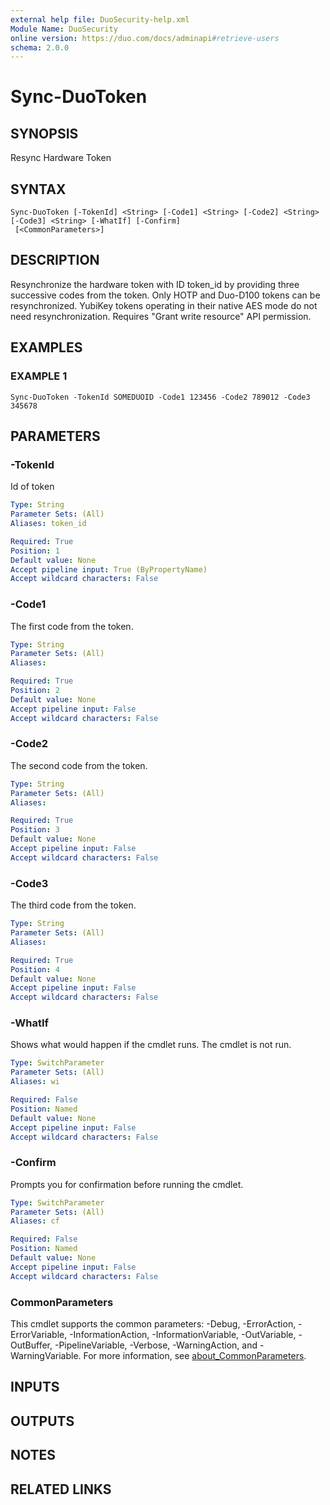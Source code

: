 ```yaml
---
external help file: DuoSecurity-help.xml
Module Name: DuoSecurity
online version: https://duo.com/docs/adminapi#retrieve-users
schema: 2.0.0
---
```


# Sync-DuoToken

## SYNOPSIS
Resync Hardware Token

## SYNTAX

```
Sync-DuoToken [-TokenId] <String> [-Code1] <String> [-Code2] <String> [-Code3] <String> [-WhatIf] [-Confirm]
 [<CommonParameters>]
```

## DESCRIPTION
Resynchronize the hardware token with ID token_id by providing three successive codes from the token.
Only HOTP and Duo-D100 tokens can be resynchronized.
YubiKey tokens operating in their native AES mode do not need resynchronization.
Requires "Grant write resource" API permission.

## EXAMPLES

### EXAMPLE 1
```
Sync-DuoToken -TokenId SOMEDUOID -Code1 123456 -Code2 789012 -Code3 345678
```

## PARAMETERS

### -TokenId
Id of token

```yaml
Type: String
Parameter Sets: (All)
Aliases: token_id

Required: True
Position: 1
Default value: None
Accept pipeline input: True (ByPropertyName)
Accept wildcard characters: False
```

### -Code1
The first code from the token.

```yaml
Type: String
Parameter Sets: (All)
Aliases:

Required: True
Position: 2
Default value: None
Accept pipeline input: False
Accept wildcard characters: False
```

### -Code2
The second code from the token.

```yaml
Type: String
Parameter Sets: (All)
Aliases:

Required: True
Position: 3
Default value: None
Accept pipeline input: False
Accept wildcard characters: False
```

### -Code3
The third code from the token.

```yaml
Type: String
Parameter Sets: (All)
Aliases:

Required: True
Position: 4
Default value: None
Accept pipeline input: False
Accept wildcard characters: False
```

### -WhatIf
Shows what would happen if the cmdlet runs.
The cmdlet is not run.

```yaml
Type: SwitchParameter
Parameter Sets: (All)
Aliases: wi

Required: False
Position: Named
Default value: None
Accept pipeline input: False
Accept wildcard characters: False
```

### -Confirm
Prompts you for confirmation before running the cmdlet.

```yaml
Type: SwitchParameter
Parameter Sets: (All)
Aliases: cf

Required: False
Position: Named
Default value: None
Accept pipeline input: False
Accept wildcard characters: False
```

### CommonParameters
This cmdlet supports the common parameters: -Debug, -ErrorAction, -ErrorVariable, -InformationAction, -InformationVariable, -OutVariable, -OutBuffer, -PipelineVariable, -Verbose, -WarningAction, and -WarningVariable. For more information, see [about_CommonParameters](http://go.microsoft.com/fwlink/?LinkID=113216).

## INPUTS

## OUTPUTS

## NOTES

## RELATED LINKS
